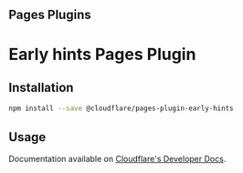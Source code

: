 ## Pages Plugins

# Early hints Pages Plugin

## Installation

```sh
npm install --save @cloudflare/pages-plugin-early-hints
```

## Usage

Documentation available on [Cloudflare's Developer Docs](https://developers.cloudflare.com/pages/platform/functions/plugins/early-hints/).
